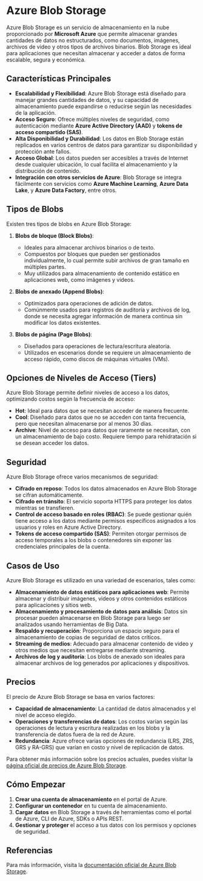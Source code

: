 # Azure Blob Storage

Azure Blob Storage es un servicio de almacenamiento en la nube proporcionado por **Microsoft Azure** que permite almacenar grandes cantidades de datos no estructurados, como documentos, imágenes, archivos de video y otros tipos de archivos binarios. Blob Storage es ideal para aplicaciones que necesitan almacenar y acceder a datos de forma escalable, segura y económica.

## Características Principales

- **Escalabilidad y Flexibilidad**: Azure Blob Storage está diseñado para manejar grandes cantidades de datos, y su capacidad de almacenamiento puede expandirse o reducirse según las necesidades de la aplicación.
- **Acceso Seguro**: Ofrece múltiples niveles de seguridad, como autenticación mediante **Azure Active Directory (AAD)** y **tokens de acceso compartido (SAS)**.
- **Alta Disponibilidad y Durabilidad**: Los datos en Blob Storage están replicados en varios centros de datos para garantizar su disponibilidad y protección ante fallos.
- **Acceso Global**: Los datos pueden ser accesibles a través de Internet desde cualquier ubicación, lo cual facilita el almacenamiento y la distribución de contenido.
- **Integración con otros servicios de Azure**: Blob Storage se integra fácilmente con servicios como **Azure Machine Learning**, **Azure Data Lake**, y **Azure Data Factory**, entre otros.

## Tipos de Blobs

Existen tres tipos de blobs en Azure Blob Storage:

1. **Blobs de bloque (Block Blobs)**:
   - Ideales para almacenar archivos binarios o de texto.
   - Compuestos por bloques que pueden ser gestionados individualmente, lo cual permite subir archivos de gran tamaño en múltiples partes.
   - Muy utilizados para almacenamiento de contenido estático en aplicaciones web, como imágenes y videos.

2. **Blobs de anexado (Append Blobs)**:
   - Optimizados para operaciones de adición de datos.
   - Comúnmente usados para registros de auditoría y archivos de log, donde se necesita agregar información de manera continua sin modificar los datos existentes.

3. **Blobs de página (Page Blobs)**:
   - Diseñados para operaciones de lectura/escritura aleatoria.
   - Utilizados en escenarios donde se requiere un almacenamiento de acceso rápido, como discos de máquinas virtuales (VMs).

## Opciones de Niveles de Acceso (Tiers)

Azure Blob Storage permite definir niveles de acceso a los datos, optimizando costos según la frecuencia de acceso:

- **Hot**: Ideal para datos que se necesitan acceder de manera frecuente.
- **Cool**: Diseñado para datos que no se acceden con tanta frecuencia, pero que necesitan almacenarse por al menos 30 días.
- **Archive**: Nivel de acceso para datos que raramente se necesitan, con un almacenamiento de bajo costo. Requiere tiempo para rehidratación si se desean acceder los datos.

## Seguridad

Azure Blob Storage ofrece varios mecanismos de seguridad:

- **Cifrado en reposo**: Todos los datos almacenados en Azure Blob Storage se cifran automáticamente.
- **Cifrado en tránsito**: El servicio soporta HTTPS para proteger los datos mientras se transfieren.
- **Control de acceso basado en roles (RBAC)**: Se puede gestionar quién tiene acceso a los datos mediante permisos específicos asignados a los usuarios y roles en Azure Active Directory.
- **Tokens de acceso compartido (SAS)**: Permiten otorgar permisos de acceso temporales a los blobs o contenedores sin exponer las credenciales principales de la cuenta.

## Casos de Uso

Azure Blob Storage es utilizado en una variedad de escenarios, tales como:

- **Almacenamiento de datos estáticos para aplicaciones web**: Permite almacenar y distribuir imágenes, videos y otros contenidos estáticos para aplicaciones y sitios web.
- **Almacenamiento y procesamiento de datos para análisis**: Datos sin procesar pueden almacenarse en Blob Storage para luego ser analizados usando herramientas de Big Data.
- **Respaldo y recuperación**: Proporciona un espacio seguro para el almacenamiento de copias de seguridad de datos críticos.
- **Streaming de medios**: Adecuado para almacenar contenido de video y otros medios que necesitan entregarse mediante streaming.
- **Archivos de log y auditoría**: Los blobs de anexado son ideales para almacenar archivos de log generados por aplicaciones y dispositivos.

## Precios

El precio de Azure Blob Storage se basa en varios factores:

- **Capacidad de almacenamiento**: La cantidad de datos almacenados y el nivel de acceso elegido.
- **Operaciones y transferencias de datos**: Los costos varían según las operaciones de lectura y escritura realizadas en los blobs y la transferencia de datos fuera de la red de Azure.
- **Redundancia**: Azure ofrece varias opciones de redundancia (LRS, ZRS, GRS y RA-GRS) que varían en costo y nivel de replicación de datos.

Para obtener más información sobre los precios actuales, puedes visitar la [página oficial de precios de Azure Blob Storage](https://azure.microsoft.com/en-us/pricing/).

## Cómo Empezar

1. **Crear una cuenta de almacenamiento** en el portal de Azure.
2. **Configurar un contenedor** en tu cuenta de almacenamiento.
3. **Cargar datos** en Blob Storage a través de herramientas como el portal de Azure, CLI de Azure, SDKs o APIs REST.
4. **Gestionar y proteger** el acceso a tus datos con los permisos y opciones de seguridad.

## Referencias

Para más información, visita la [documentación oficial de Azure Blob Storage](https://docs.microsoft.com/es-es/azure/storage/blobs/).

